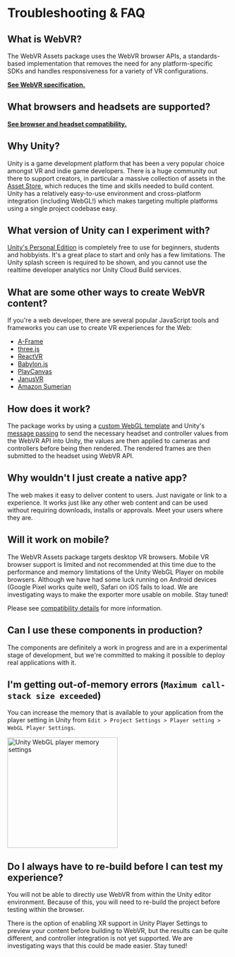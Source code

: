 # Troubleshooting & FAQ

## What is WebVR?

The WebVR Assets package uses the WebVR browser APIs, a standards-based implementation that removes the need for any platform-specific SDKs and handles responsiveness for a variety of VR configurations.

**[See WebVR specification.](https://immersive-web.github.io/webvr/spec/1.1/)**

## What browsers and headsets are supported?

**[See browser and headset compatibility.](https://github.com/mozilla/unity-webvr-export#unity-compatibility)**

## Why Unity?

Unity is a game development platform that has been a very popular choice amongst VR and indie game developers.  There is a huge community out there to support creators, in particular a massive collection of assets in the [Asset Store](https://assetstore.unity.com/), which reduces the time and skills needed to build content.  Unity has a relatively easy-to-use environment and cross-platform integration (including WebGL!) which makes targeting multiple platforms using a single project codebase easy.

## What version of Unity can I experiment with?

[Unity's Personal Edition](https://store.unity.com/products/unity-personal) is completely free to use for beginners, students and hobbyists.  It's a great place to start and only has a few limitations. The Unity splash screen is required to be shown, and you cannot use the realtime developer analytics nor Unity Cloud Build services.

## What are some other ways to create WebVR content?

If you're a web developer, there are several popular JavaScript tools and frameworks you can use to create VR experiences for the Web:

* [A-Frame](https://aframe.io/)
* [three.js](https://threejs.org/)
* [ReactVR](https://facebook.github.io/react-vr/)
* [Babylon.js](https://www.babylonjs.com/)
* [PlayCanvas](https://playcanvas.com/)
* [JanusVR](http://janusvr.com/)
* [Amazon Sumerian](https://aws.amazon.com/sumerian/)

## How does it work?

The package works by using a [custom WebGL template](https://docs.unity3d.com/Manual/webgl-templates.html) and Unity's [message passing](https://docs.unity3d.com/Manual/webgl-interactingwithbrowserscripting.html) to send the necessary headset and controller values from the WebVR API into Unity, the values are then applied to cameras and controllers before being then rendered.  The rendered frames are then submitted to the headset using WebVR API.

## Why wouldn't I just create a native app?

The web makes it easy to deliver content to users. Just navigate or link to a experience.  It works just like any other web content and can be used without requiring downloads, installs or approvals.  Meet your users where they are.

## Will it work on mobile?

The WebVR Assets package targets desktop VR browsers. Mobile VR browser support is limited and not recommended at this time due to the performance and memory limitations of the Unity WebGL Player on mobile browsers. Although we have had some luck running on Android devices (Google Pixel works quite well), Safari on iOS fails to load.  We are investigating ways to make the exporter more usable on mobile. Stay tuned!

Please see [compatibility details](../README.md) for more information.

## Can I use these components in production?

The components are definitely a work in progress and are in a experimental stage of development, but we're committed to making it possible to deploy real applications with it.

## I'm getting out-of-memory errors (`Maximum call-stack size exceeded`)

You can increase the memory that is available to your application from the player setting in Unity from `Edit > Project Settings > Player setting > WebGL Player Settings`.

<img alt="Unity WebGL player memory settings" src="https://raw.githubusercontent.com/mozilla/unity-webvr-export/master/docs/images/webgl-memory.png" width="250">

## Do I always have to re-build before I can test my experience?

You will not be able to directly use WebVR from within the Unity editor environment.  Because of this, you will need to re-build the project before testing within the browser.

There is the option of enabling XR support in Unity Player Settings to preview your content before building to WebVR, but the results can be quite different, and controller integration is not yet supported. We are investigating ways that this could be made easier. Stay tuned!
